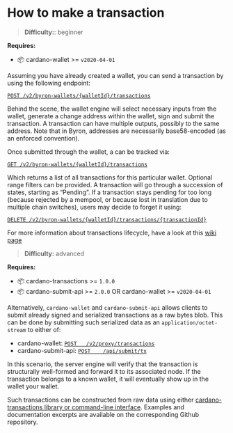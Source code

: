 How to make a transaction
=========================

> **Difficulty:**: beginner

**Requires:**
- 📦 cardano-wallet >= `v2020-04-01`

Assuming you have already created a wallet, you can send a transaction by using the following endpoint:

[`POST /v2/byron-wallets/{walletId}/transactions`](https://input-output-hk.github.io/cardano-wallet/api/edge/#operation/postByronTransaction)

Behind the scene, the wallet engine will select necessary inputs from the wallet, generate a change address within the wallet, sign and submit the transaction. A transaction can have multiple outputs, possibly to the same address. Note that in Byron, addresses are necessarily base58-encoded (as an enforced convention).

Once submitted through the wallet, a can be tracked via:

[`GET /v2/byron-wallets/{walletId}/transactions`](https://input-output-hk.github.io/cardano-wallet/api/edge/#operation/listByronTransactions)

Which returns a list of all transactions for this particular wallet. Optional range filters can be provided. A transaction will go through a succession of states, starting as “Pending”. If a transaction stays pending for too long (because rejected by a mempool, or because lost in translation due to multiple chain switches), users may decide to forget it using:

[`DELETE /v2/byron-wallets/{walletId}/transactions/{transactionId}`](https://input-output-hk.github.io/cardano-wallet/api/edge/#operation/deleteByronTransaction)

For more information about transactions lifecycle, have a look at this [wiki page](https://github.com/input-output-hk/cardano-wallet/wiki/About-Transactions-Lifecycle)

> **Difficulty:** advanced

**Requires:**
- 📦 cardano-transactions >= `1.0.0`
- 📦 cardano-submit-api >= `2.0.0` OR cardano-wallet >= `v2020-04-01`

Alternatively, `cardano-wallet` and `cardano-submit-api` allows clients to submit already signed and serialized transactions as a raw bytes blob. This can be done by submitting such serialized data as an `application/octet-stream` to either of:

- cardano-wallet: [`POST   /v2/proxy/transactions`](https://input-output-hk.github.io/cardano-wallet/api/edge/#operation/postExternalTransaction)
- cardano-submit-api: [`POST    /api/submit/tx`](https://input-output-hk.github.io/cardano-rest/submit-api/#operation/postTransaction)

In this scenario, the server engine will verify that the transaction is structurally well-formed and forward it to its associated node. If the transaction belongs to a known wallet, it will eventually show up in the wallet your wallet.

Such transactions can be constructed from raw data using either [cardano-transactions library or command-line interface](https://github.com/input-output-hk/cardano-transactions). Examples and documentation excerpts are available on the corresponding Github repository.